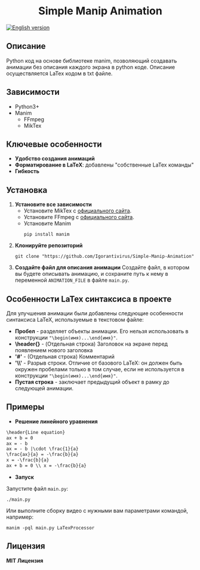 <h1 align="center">Simple Manip Animation</h1>

[![English version](https://img.shields.io/badge/English%20version-blue)](README.md)

<h2>Описание</h2>

Python код на основе библиотеке manim, позволяющий создавать анимации без описания каждого экрана в python коде. Описание осуществляется LaTex кодом в txt файле.

<h2>Зависимости</h2>

* Python3+
* Manim
  * FFmpeg
  * MikTex


<h2>Ключевые особенности</h2>

* **Удобство создания анимаций**
* **Форматирование в LaTeX**: добавлены "собственные LaTex команды"
* **Гибкость**

<h2>Установка</h2>

1. **Установите все зависимости**
   * Установите MikTex с <a href="https://miktex.org/download">официального сайта</a>.
   * Установите FFmpeg с <a href="https://ffmpeg.org/download.html">официального сайта</a>.
   * Установите Manim
     ```ssh
     pip install manim
     ```
2. **Клонируйте репозиторий**
   ```shh
   git clone "https://github.com/Igorantivirus/Simple-Manip-Animation"
   ```
3. **Создайте файл для описания анимации**
   Создайте файл, в котором вы будете описывать анимацию, и сохраните путь к нему в переменной `ANIMATION_FILE` в файле `main.py`.

<h2>Особенности LaTex синтаксиса в проекте</h2>

Для улучшения анимации были добавлены следующие особенности синтаксиса LaTeX, используемые в текстовом файле:
* **Пробел** - разделяет объекты анимации. Его нельзя использовать в конструкции `"\begin(имя)...\end{имя}"`.
* **\header{}** - (Отдельная строка) Заголовок на экране перед появлением нового заголовка
* **'#'** - (Отдельная строка) Комментарий
* **'\\\\'** - Разрыв строки. Отличие от базового LaTeX: он должен быть окружен пробелами только в том случае, если не используется в конструкции `"\begin(имя)...\end{имя}"`.
* **Пустая строка** - заключает предыдущий объект в рамку до следующей анимации.

<h2>Примеры</h2>

* **Решение линейного уравнения**

``` txt
\header{Line equation}
ax + b = 0
ax = - b
ax = - b |\cdot \frac{1}{a}
\frac{ax}{a} = -\frac{b}{a}
x = -\frac{b}{a}
ax + b = 0 \\ x = -\frac{b}{a}

```

* **Запуск**

Запустите файл `main.py`:
```ssh
./main.py
```

Или выполните сборку видео с нужными вам параметрами командой, например:
```ssh
manim -pql main.py LaTexProcessor
```

<h2>Лицензия</h2>

**MIT Лицензия**

